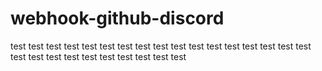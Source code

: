 # webhook-github-discord
test test test test test test test test test test test test test test test test test test test test test test test test test test test
